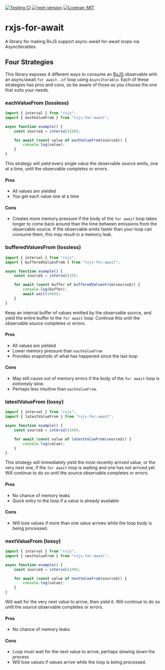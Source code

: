 [![Testing CI](https://github.com/benlesh/rxjs-for-await/actions/workflows/node.js.yml/badge.svg)](https://github.com/benlesh/rxjs-for-await/actions/workflows/node.js.yml)
[![npm version](https://badge.fury.io/js/rxjs-for-await.svg)](https://www.npmjs.com/package/rxjs-for-await)
[![License: MIT](https://img.shields.io/badge/License-MIT-yellow.svg)](LICENSE)

# rxjs-for-await

A library for making RxJS support async-await for-await loops via AsyncIterables

## Four Strategies

This library exposes 4 different ways to consume an [RxJS](https://rxjs.dev) observable with an async/await `for await..of` loop using `AsyncIterable`. Each of these strategies has pros and cons, so be aware of those as you choose the one that suits your needs.

### eachValueFrom (lossless)

```ts
import { interval } from "rxjs";
import { eachValueFrom } from "rxjs-for-await";

async function example() {
	const source$ = interval(100);

	for await (const value of eachValueFrom(source$)) {
		console.log(value);
	}
}
```

This strategy will yield every single value the observable source emits, one at a time, until the observable completes or errors.

#### Pros

- All values are yielded
- You get each value one at a time

#### Cons

- Creates more memory pressure if the body of the `for await` loop takes longer to come back around than the time between emissions from the observable source. If the observable emits faster than your loop can consume them, this may result in a memory leak.

### bufferedValuesFrom (lossless)

```ts
import { interval } from "rxjs";
import { bufferedValuesFrom } from "rxjs-for-await";

async function example() {
	const source$ = interval(10);

	for await (const buffer of bufferedValuesFrom(source$)) {
		console.log(buffer);
		await wait(1000);
	}
}
```

Keep an internal buffer of values emitted by the observable source, and yield the entire buffer to the `for await` loop. Continue this until the observable source completes or errors.

#### Pros

- All values are yielded
- Lower memory pressure than `eachValueFrom`
- Provides snapshots of what has happened since the last loop

#### Cons

- May still cause out of memory errors if the body of the `for await` loop is _extremely_ slow.
- Perhaps less intuitive than `eachValueFrom`.

### latestValueFrom (lossy)

```ts
import { interval } from "rxjs";
import { latestValueFrom } from "rxjs-for-await";

async function example() {
	const source$ = interval(100);

	for await (const value of latestValueFrom(source$)) {
		console.log(value);
	}
}
```

This strategy will immediately yield the most recently arrived value, or the very next one, if the `for await` loop is waiting and one has not arrived yet. Will continue
to do so until the source observable completes or errors.

#### Pros

- No chance of memory leaks
- Quick entry to the loop if a value is already available

#### Cons

- Will lose values if more than one value arrives while the loop body is being processed.

### nextValueFrom (lossy)

```ts
import { interval } from "rxjs";
import { nextValueFrom } from "rxjs-for-await";

async function example() {
	const source$ = interval(100);

	for await (const value of nextValueFrom(source$)) {
		console.log(value);
	}
}
```

Will wait for the very next value to arrive, then yield it. Will continue to do so until the source observable completes or errors.

#### Pros

- No chance of memory leaks

#### Cons

- Loop must wait for the next value to arrive, perhaps slowing down the process
- Will lose values if values arrive while the loop is being processed.

